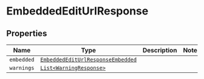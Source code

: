 

# EmbeddedEditUrlResponse



## Properties

Name | Type | Description | Notes
------------ | ------------- | ------------- | -------------
| `embedded` | [```EmbeddedEditUrlResponseEmbedded```](EmbeddedEditUrlResponseEmbedded.md) |    |  |
| `warnings` | [```List<WarningResponse>```](WarningResponse.md) |    |  |



